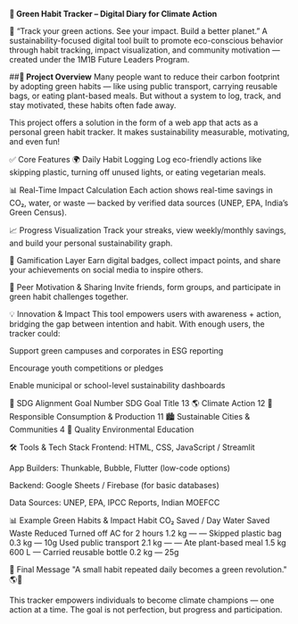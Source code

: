 **🌿 Green Habit Tracker – Digital Diary for Climate Action**


🌱 “Track your green actions. See your impact. Build a better planet.”
A sustainability-focused digital tool built to promote eco-conscious behavior through habit tracking, impact visualization, and community motivation — created under the 1M1B Future Leaders Program.

##**🧭 Project Overview**
Many people want to reduce their carbon footprint by adopting green habits — like using public transport, carrying reusable bags, or eating plant-based meals. But without a system to log, track, and stay motivated, these habits often fade away.

This project offers a solution in the form of a web app that acts as a personal green habit tracker. It makes sustainability measurable, motivating, and even fun!

✅ Core Features
🌍 Daily Habit Logging
Log eco-friendly actions like skipping plastic, turning off unused lights, or eating vegetarian meals.

📊 Real-Time Impact Calculation
Each action shows real-time savings in CO₂, water, or waste — backed by verified data sources (UNEP, EPA, India’s Green Census).

📈 Progress Visualization
Track your streaks, view weekly/monthly savings, and build your personal sustainability graph.

🏅 Gamification Layer
Earn digital badges, collect impact points, and share your achievements on social media to inspire others.

🤝 Peer Motivation & Sharing
Invite friends, form groups, and participate in green habit challenges together.

💡 Innovation & Impact
This tool empowers users with awareness + action, bridging the gap between intention and habit. With enough users, the tracker could:

Support green campuses and corporates in ESG reporting

Encourage youth competitions or pledges

Enable municipal or school-level sustainability dashboards

🎯 SDG Alignment
Goal Number	SDG Goal Title
13 🌎	Climate Action
12 🛒	Responsible Consumption & Production
11 🏙️	Sustainable Cities & Communities
4 📘	Quality Environmental Education

🛠️ Tools & Tech Stack
Frontend: HTML, CSS, JavaScript / Streamlit

App Builders: Thunkable, Bubble, Flutter (low-code options)

Backend: Google Sheets / Firebase (for basic databases)

Data Sources: UNEP, EPA, IPCC Reports, Indian MOEFCC

📊 Example Green Habits & Impact
Habit	CO₂ Saved / Day	Water Saved	Waste Reduced
Turned off AC for 2 hours	1.2 kg	—	—
Skipped plastic bag	0.3 kg	—	10g
Used public transport	2.1 kg	—	—
Ate plant-based meal	1.5 kg	600 L	—
Carried reusable bottle	0.2 kg	—	25g

🧾 Final Message
"A small habit repeated daily becomes a green revolution." 🌎💚

This tracker empowers individuals to become climate champions — one action at a time. The goal is not perfection, but progress and participation.
